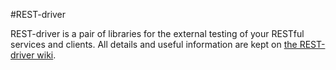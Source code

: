 #REST-driver

REST-driver is a pair of libraries for the external testing of your RESTful services and clients.  All details and useful information are kept on [the REST-driver wiki](https://github.com/rest-driver/rest-driver/wiki).
